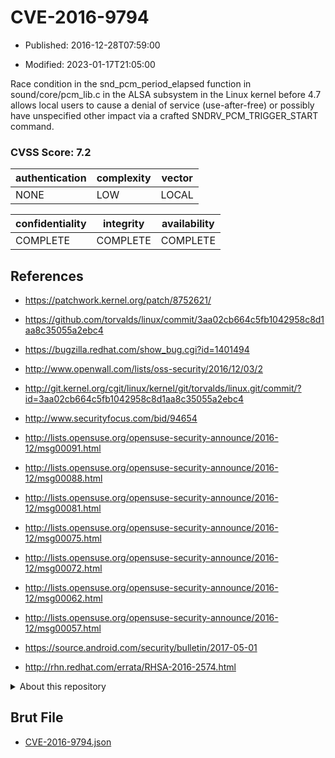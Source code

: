 # CVE-2016-9794

- Published: 2016-12-28T07:59:00

- Modified: 2023-01-17T21:05:00

Race condition in the snd_pcm_period_elapsed function in sound/core/pcm_lib.c in the ALSA subsystem in the Linux kernel before 4.7 allows local users to cause a denial of service (use-after-free) or possibly have unspecified other impact via a crafted SNDRV_PCM_TRIGGER_START command.

### CVSS Score: **7.2**

| authentication | complexity | vector |
| --- | --- | --- |
| NONE | LOW | LOCAL |

| confidentiality | integrity | availability |
| --- | --- | --- |
| COMPLETE | COMPLETE | COMPLETE |

## References

* https://patchwork.kernel.org/patch/8752621/

* https://github.com/torvalds/linux/commit/3aa02cb664c5fb1042958c8d1aa8c35055a2ebc4

* https://bugzilla.redhat.com/show_bug.cgi?id=1401494

* http://www.openwall.com/lists/oss-security/2016/12/03/2

* http://git.kernel.org/cgit/linux/kernel/git/torvalds/linux.git/commit/?id=3aa02cb664c5fb1042958c8d1aa8c35055a2ebc4

* http://www.securityfocus.com/bid/94654

* http://lists.opensuse.org/opensuse-security-announce/2016-12/msg00091.html

* http://lists.opensuse.org/opensuse-security-announce/2016-12/msg00088.html

* http://lists.opensuse.org/opensuse-security-announce/2016-12/msg00081.html

* http://lists.opensuse.org/opensuse-security-announce/2016-12/msg00075.html

* http://lists.opensuse.org/opensuse-security-announce/2016-12/msg00072.html

* http://lists.opensuse.org/opensuse-security-announce/2016-12/msg00062.html

* http://lists.opensuse.org/opensuse-security-announce/2016-12/msg00057.html

* https://source.android.com/security/bulletin/2017-05-01

* http://rhn.redhat.com/errata/RHSA-2016-2574.html

<details>
<summary>About this repository</summary> 

  This repository is part of the project [Live Hack CVE](https://github.com/Live-Hack-CVE). Main website can be found [www.live-hack.org](https://www.live-hack.org) 
  
  Made by [Sn0wAlice](https://github.com/Sn0wAlice) for the people that care about security and need to have a feed of the latest CVEs. Hope you enjoy it, don't forget to star the repo and follow me on [Twitter](https://twitter.com/Sn0wAlice) and [Github](https://github.com/Sn0wAlice). And that is my [personnal website](https://www.alice-snow.me/)

  - [Home Page](https://github.com/Live-Hack-CVE)
  - [Framework](https://github.com/Live-Hack-CVE/cve-framework)
  - [CVE database](https://github.com/Live-Hack-CVE/full_database)
  - [Changelog](https://github.com/Live-Hack-CVE/Changelog)
</details>

## Brut File

* [CVE-2016-9794.json](https://raw.githubusercontent.com/Live-Hack-CVE/full_database/main/cves/2016/CVE-2016-9794.json)

